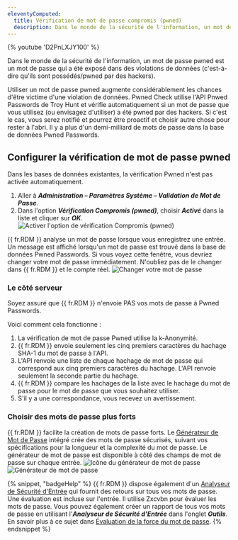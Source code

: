 ```yaml
---
eleventyComputed:
  title: Vérification de mot de passe compromis (pwned)
  description: Dans le monde de la sécurité de l'information, un mot de passe pwned est un mot de passe qui a été exposé dans des violations de données (c'est-à-dire qu'ils sont possédés/pwned par des hackers). Utiliser un mot de passe pwned augmente considérablement les chances d'être victime d'une violation de données.
---
```

{% youtube 'D2PnLXJY100' %}

Dans le monde de la sécurité de l'information, un mot de passe pwned est un mot de passe qui a été exposé dans des violations de données (c'est-à-dire qu'ils sont possédés/pwned par des hackers).

Utiliser un mot de passe pwned augmente considérablement les chances d'être victime d'une violation de données. Pwned Check utilise l'API Pnwed Passwords de Troy Hunt et vérifie automatiquement si un mot de passe que vous utilisez (ou envisagez d'utiliser) a été pwned par des hackers. Si c'est le cas, vous serez notifié et pourrez être proactif et choisir autre chose pour rester à l'abri. Il y a plus d'un demi-milliard de mots de passe dans la base de données Pwned Passwords.

## Configurer la vérification de mot de passe pwned

Dans les bases de données existantes, la vérification Pwned n'est pas activée automatiquement.

1. Aller à ***Administration – Paramètres Système – Validation de Mot de Passe***.
1. Dans l'option ***Vérification Compromis (pwned)***, choisir ***Activé*** dans la liste et cliquer sur ***OK***.
![Activer l'option de vérification Compromis (pwned)](https://cdnweb.devolutions.net/docs/docs_en_kb_KB2324.png)

{{ fr.RDM }} analyse un mot de passe lorsque vous enregistrez une entrée. Un message est affiché lorsqu'un mot de passe est trouvé dans la base de données Pwned Passwords. Si vous voyez cette fenêtre, vous devriez changer votre mot de passe immédiatement. N'oubliez pas de le changer dans {{ fr.RDM }} et le compte réel.
![Changer votre mot de passe](https://cdnweb.devolutions.net/docs/docs_en_kb_KB2325.png)

### Le côté serveur

Soyez assuré que {{ fr.RDM }} n'envoie PAS vos mots de passe à Pwned Passwords.

Voici comment cela fonctionne :

1. La vérification de mot de passe Pwned utilise la k-Anonymité.
1. {{ fr.RDM }} envoie seulement les cinq premiers caractères du hachage SHA-1 du mot de passe à l'API.
1. L'API renvoie une liste de chaque hachage de mot de passe qui correspond aux cinq premiers caractères du hachage. L'API renvoie seulement la seconde partie du hachage.
1. {{ fr.RDM }} compare les hachages de la liste avec le hachage du mot de passe pour le mot de passe que vous souhaitez utiliser.
1. S'il y a une correspondance, vous recevez un avertissement.

### Choisir des mots de passe plus forts

{{ fr.RDM }} facilite la création de mots de passe forts. Le [Générateur de Mot de Passe](/rdm/windows/commands/tools/generators/password/) intégré crée des mots de passe sécurisés, suivant vos spécifications pour la longueur et la complexité du mot de passe. Le générateur de mot de passe est disponible à côté des champs de mot de passe sur chaque entrée.
![Icône du générateur de mot de passe](https://cdnweb.devolutions.net/docs/docs_en_kb_KB2326.png)
![Générateur de mot de passe](https://cdnweb.devolutions.net/docs/docs_en_kb_KB2327.png)

{% snippet, "badgeHelp" %}
{{ fr.RDM }} dispose également d'un [Analyseur de Sécurité d'Entrée](/rdm/windows/commands/tools/tools/entry-security-analyzer/) qui fournit des retours sur tous vos mots de passe. Une évaluation est incluse sur l'entrée. Il utilise Zxcvbn pour évaluer les mots de passe. Vous pouvez également créer un rapport de tous vos mots de passe en utilisant l'***Analyseur de Sécurité d'Entrée*** dans l'onglet ***Outils***. En savoir plus à ce sujet dans [Évaluation de la force du mot de passe](/rdm/mac/kb/rdm-windows/).
{% endsnippet %}
